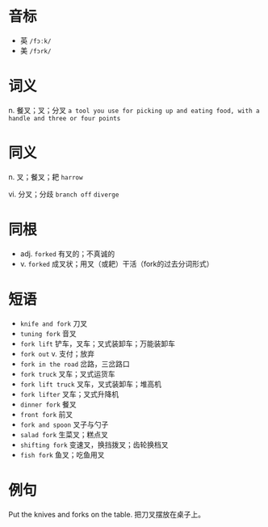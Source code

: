 # 音标

- 英 `/fɔːk/`
- 美 `/fɔrk/`

# 词义

n. 餐叉；叉；分叉
`a tool you use for picking up and eating food, with a handle and three or four points`

# 同义

n. 叉；餐叉；耙
`harrow`

vi. 分叉；分歧
`branch off` `diverge`

# 同根

- adj. `forked` 有叉的；不真诚的
- v. `forked` 成叉状；用叉（或耙）干活（fork的过去分词形式）

# 短语

- `knife and fork` 刀叉
- `tuning fork` 音叉
- `fork lift` 铲车，叉车；叉式装卸车；万能装卸车
- `fork out` v. 支付；放弃
- `fork in the road` 岔路，三岔路口
- `fork truck` 叉车；叉式运货车
- `fork lift truck` 叉车，叉式装卸车；堆高机
- `fork lifter` 叉车；叉式升降机
- `dinner fork` 餐叉
- `front fork` 前叉
- `fork and spoon` 叉子与勺子
- `salad fork` 生菜叉；糕点叉
- `shifting fork` 变速叉，换挡拨叉；齿轮换档叉
- `fish fork` 鱼叉；吃鱼用叉

# 例句

Put the knives and forks on the table.
把刀叉摆放在桌子上。


